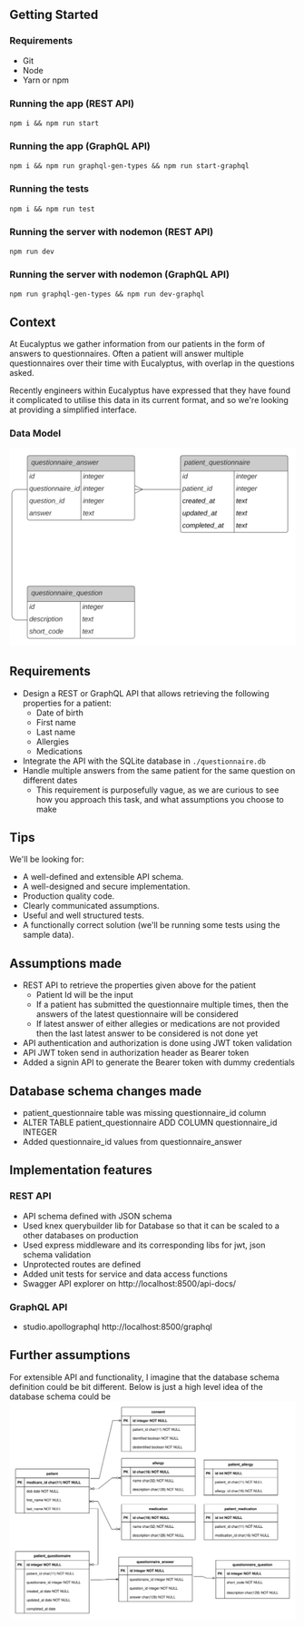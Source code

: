 ## Getting Started

### Requirements

- Git
- Node
- Yarn or npm

### Running the app (REST API)

```
npm i && npm run start
```

### Running the app (GraphQL API)

```
npm i && npm run graphql-gen-types && npm run start-graphql
```

### Running the tests

```
npm i && npm run test
```

### Running the server with nodemon (REST API)

```
npm run dev
```

### Running the server with nodemon (GraphQL API)

```
npm run graphql-gen-types && npm run dev-graphql
```

## Context

At Eucalyptus we gather information from our patients in the form of answers to questionnaires. Often a patient will answer multiple questionnaires over their time with Eucalyptus, with overlap in the questions asked.

Recently engineers within Eucalyptus have expressed that they have found it complicated to utilise this data in its current format, and so we're looking at providing a simplified interface.

### Data Model

![](./db_schema.svg)

## Requirements

- Design a REST or GraphQL API that allows retrieving the following properties for a patient:
  - Date of birth
  - First name
  - Last name
  - Allergies
  - Medications
- Integrate the API with the SQLite database in `./questionnaire.db`
- Handle multiple answers from the same patient for the same question on different dates
  - This requirement is purposefully vague, as we are curious to see how you approach this task, and what assumptions you choose to make

## Tips

We'll be looking for:

- A well-defined and extensible API schema.
- A well-designed and secure implementation.
- Production quality code.
- Clearly communicated assumptions.
- Useful and well structured tests.
- A functionally correct solution (we'll be running some tests using the sample data).

##  Assumptions made
- REST API to retrieve the properties given above for the patient
  - Patient Id will be the input
  - If a patient has submitted the questionnaire multiple times, then the answers of the latest questionnaire will be considered
  - If latest answer of either allegies or medications are not provided then the last latest answer to be considered is not done yet
- API authentication and authorization is done using JWT token validation
- API JWT token send in authorization header as Bearer token
- Added a signin API to generate the Bearer token with dummy credentials

##  Database schema changes made
- patient_questionnaire table was missing questionnaire_id column
- ALTER TABLE patient_questionnaire ADD COLUMN questionnaire_id INTEGER
- Added questionnaire_id values from questionnaire_answer

## Implementation features
### REST API
- API schema defined with JSON schema
- Used knex querybuilder lib for Database so that it can be scaled to a other databases on production
- Used express middleware and its corresponding libs for jwt, json schema validation
- Unprotected routes are defined
- Added unit tests for service and data access functions
- Swagger API explorer on http://localhost:8500/api-docs/
### GraphQL API
- studio.apollographql http://localhost:8500/graphql

## Further assumptions
For extensible API and functionality, I imagine that the database schema definition could be bit different.
Below is just a high level idea of the database schema could be
![](./db_schema_proposed.svg)
